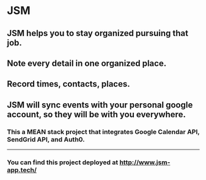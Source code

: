 # JSM
## JSM helps you to stay organized pursuing that job.
## Note every detail in one organized place.
## Record times, contacts, places.
## JSM will sync events with your personal google account, so they will be with you everywhere.
### This a MEAN stack project that integrates Google Calendar API, SendGrid API, and Auth0.
---
### You can find this project deployed at http://www.jsm-app.tech/

